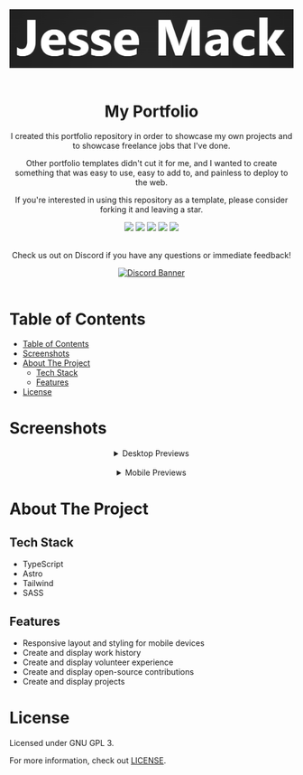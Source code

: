 <div align="center">
  <img src='./public/banner.png' />
  <br /><br />

  <h1 align="center">My Portfolio</h1>

  I created this portfolio repository in order to showcase my own projects and to showcase freelance jobs that I've done.

  Other portfolio templates didn't cut it for me, and I wanted to create something that was easy to use, easy to add to, and painless to deploy to the web.

  If you're interested in using this repository as a template, please consider forking it and leaving a star.

  <img src='https://img.shields.io/github/issues/toxocious/toxocious.github.io?style=for-the-badge&logo=appveyor' />
  <img src='https://img.shields.io/github/forks/toxocious/toxocious.github.io?style=for-the-badge&logo=appveyor' />
  <img src='https://img.shields.io/github/stars/toxocious/toxocious.github.io?style=for-the-badge&logo=appveyor' />
  <img src='https://img.shields.io/github/license/toxocious/toxocious.github.io?style=for-the-badge&logo=appveyor' />
  <a href="https://visitorbadge.io/status?path=https%3A%2F%2Fgithub.com%2FToxocious%toxocious.github.io">
    <img src="https://api.visitorbadge.io/api/visitors?path=https%3A%2F%2Fgithub.com%2FToxocious%toxocious.github.io&countColor=%2337d67a" />
  </a>
  <br /><br />

  Check us out on Discord if you have any questions or immediate feedback!

  <a href="https://discord.gg/NRZ2zWfpwK" target="_blank">
    <img src="https://discord.com/api/guilds/1002005327555862620/widget.png?style=banner2" alt="Discord Banner" />
  </a>
</div>
<br />



# Table of Contents
- [Table of Contents](#table-of-contents)
- [Screenshots](#screenshots)
- [About The Project](#about-the-project)
  - [Tech Stack](#tech-stack)
  - [Features](#features)
- [License](#license)



# Screenshots
<div align="center">
  <details>
    <summary>Desktop Previews</summary>
    <img src="./public/previews/desktop_1.png" />
    <img src="./public/previews/desktop_2.png" />
    <img src="./public/previews/desktop_3.png" />
    <img src="./public/previews/desktop_4.png" />
  </details>

  <br />

  <details>
    <summary>Mobile Previews</summary>
    <img src="./public/previews/mobile_1.png" width='300' />
    <img src="./public/previews/mobile_2.png" width='300' />
    <img src="./public/previews/mobile_3.png" width='300' />
    <img src="./public/previews/mobile_4.png" width='300' />
    <img src="./public/previews/mobile_5.png" width='300' />
    <img src="./public/previews/mobile_6.png" width='300' />
  </details>
</div>



# About The Project
## Tech Stack
- TypeScript
- Astro
- Tailwind
- SASS

## Features
- Responsive layout and styling for mobile devices
- Create and display work history
- Create and display volunteer experience
- Create and display open-source contributions
- Create and display projects



# License
Licensed under GNU GPL 3.

For more information, check out [LICENSE](LICENSE).
